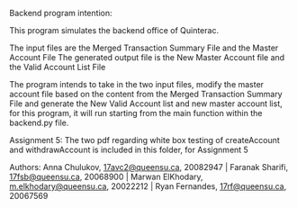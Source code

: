 Backend program intention:

This program simulates the backend office of Quinterac.

The input files are the Merged Transaction Summary File and the Master Account File
The generated output file is the New Master Account file and the Valid Account List File

The program intends to take in the two input files, modify the master account file based on the content from
the Merged Transaction Summary File and generate the New Valid Account list and new master account list,
for this program, it will run starting from the main function within the backend.py file.

Assignment 5:
The two pdf regarding white box testing of createAccount and withdrawAccount is included in this folder, for Assignment 5

Authors:
        Anna Chulukov, 17avc2@queensu.ca, 20082947      |
        Faranak Sharifi, 17fsb@queensu.ca, 20068900     |
        Marwan ElKhodary, m.elkhodary@queensu.ca, 20022212      |
        Ryan Fernandes, 17rf@queensu.ca, 20067569
